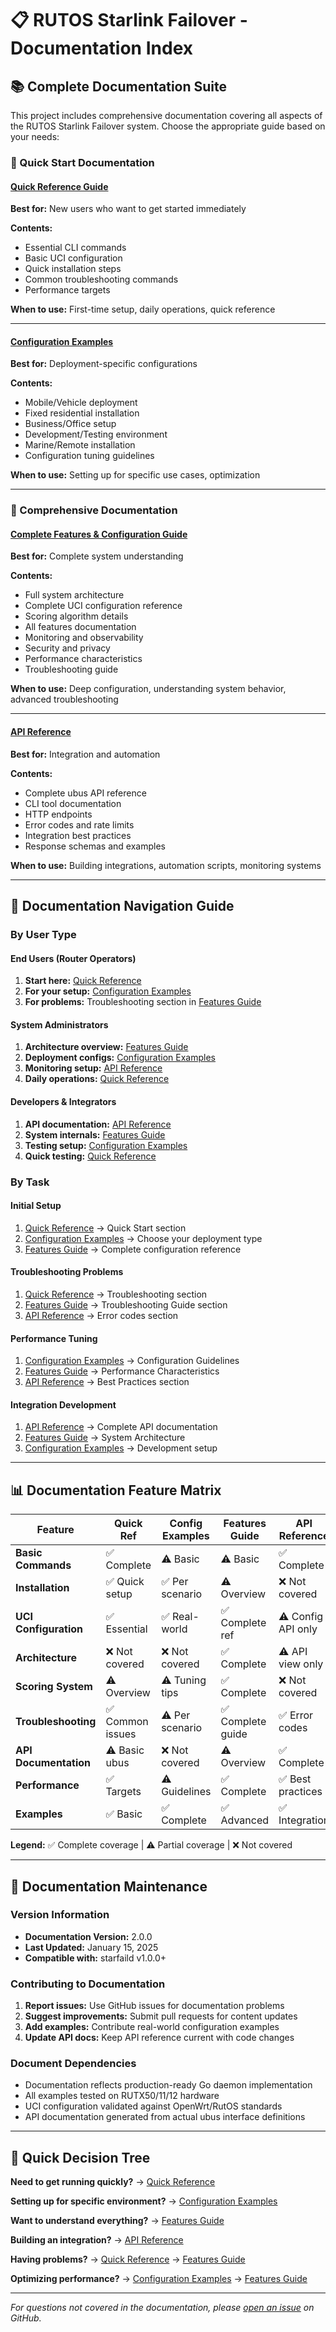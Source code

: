 # 📋 RUTOS Starlink Failover - Documentation Index

## 📚 Complete Documentation Suite

This project includes comprehensive documentation covering all aspects of the RUTOS Starlink Failover system. Choose the appropriate guide based on your needs:

### 🚀 Quick Start Documentation

#### [Quick Reference Guide](QUICK_REFERENCE.md)
**Best for:** New users who want to get started immediately

**Contents:**
- Essential CLI commands
- Basic UCI configuration 
- Quick installation steps
- Common troubleshooting commands
- Performance targets

**When to use:** First-time setup, daily operations, quick reference

---

#### [Configuration Examples](CONFIGURATION_EXAMPLES.md)  
**Best for:** Deployment-specific configurations

**Contents:**
- Mobile/Vehicle deployment
- Fixed residential installation
- Business/Office setup
- Development/Testing environment
- Marine/Remote installation
- Configuration tuning guidelines

**When to use:** Setting up for specific use cases, optimization

---

### 📖 Comprehensive Documentation

#### [Complete Features & Configuration Guide](FEATURES_AND_CONFIGURATION.md)
**Best for:** Complete system understanding

**Contents:**
- Full system architecture
- Complete UCI configuration reference
- Scoring algorithm details
- All features documentation
- Monitoring and observability
- Security and privacy
- Performance characteristics
- Troubleshooting guide

**When to use:** Deep configuration, understanding system behavior, advanced troubleshooting

---

#### [API Reference](API_REFERENCE.md)
**Best for:** Integration and automation

**Contents:**
- Complete ubus API reference
- CLI tool documentation
- HTTP endpoints
- Error codes and rate limits
- Integration best practices
- Response schemas and examples

**When to use:** Building integrations, automation scripts, monitoring systems

---

## 🎯 Documentation Navigation Guide

### By User Type

#### **End Users (Router Operators)**
1. **Start here:** [Quick Reference](QUICK_REFERENCE.md)
2. **For your setup:** [Configuration Examples](CONFIGURATION_EXAMPLES.md) 
3. **For problems:** Troubleshooting section in [Features Guide](FEATURES_AND_CONFIGURATION.md)

#### **System Administrators**
1. **Architecture overview:** [Features Guide](FEATURES_AND_CONFIGURATION.md)
2. **Deployment configs:** [Configuration Examples](CONFIGURATION_EXAMPLES.md)
3. **Monitoring setup:** [API Reference](API_REFERENCE.md)
4. **Daily operations:** [Quick Reference](QUICK_REFERENCE.md)

#### **Developers & Integrators**
1. **API documentation:** [API Reference](API_REFERENCE.md)
2. **System internals:** [Features Guide](FEATURES_AND_CONFIGURATION.md)
3. **Testing setup:** [Configuration Examples](CONFIGURATION_EXAMPLES.md)
4. **Quick testing:** [Quick Reference](QUICK_REFERENCE.md)

### By Task

#### **Initial Setup**
1. [Quick Reference](QUICK_REFERENCE.md) → Quick Start section
2. [Configuration Examples](CONFIGURATION_EXAMPLES.md) → Choose your deployment type
3. [Features Guide](FEATURES_AND_CONFIGURATION.md) → Complete configuration reference

#### **Troubleshooting Problems**
1. [Quick Reference](QUICK_REFERENCE.md) → Troubleshooting section
2. [Features Guide](FEATURES_AND_CONFIGURATION.md) → Troubleshooting Guide section
3. [API Reference](API_REFERENCE.md) → Error codes section

#### **Performance Tuning**
1. [Configuration Examples](CONFIGURATION_EXAMPLES.md) → Configuration Guidelines
2. [Features Guide](FEATURES_AND_CONFIGURATION.md) → Performance Characteristics
3. [API Reference](API_REFERENCE.md) → Best Practices section

#### **Integration Development**
1. [API Reference](API_REFERENCE.md) → Complete API documentation
2. [Features Guide](FEATURES_AND_CONFIGURATION.md) → System Architecture
3. [Configuration Examples](CONFIGURATION_EXAMPLES.md) → Development setup

---

## 📊 Documentation Feature Matrix

| Feature | Quick Ref | Config Examples | Features Guide | API Reference |
|---------|-----------|-----------------|----------------|---------------|
| **Basic Commands** | ✅ Complete | ⚠️ Basic | ⚠️ Basic | ✅ Complete |
| **Installation** | ✅ Quick setup | ✅ Per scenario | ⚠️ Overview | ❌ Not covered |
| **UCI Configuration** | ✅ Essential | ✅ Real-world | ✅ Complete ref | ⚠️ Config API only |
| **Architecture** | ❌ Not covered | ❌ Not covered | ✅ Complete | ⚠️ API view only |
| **Scoring System** | ⚠️ Overview | ⚠️ Tuning tips | ✅ Complete | ❌ Not covered |
| **Troubleshooting** | ✅ Common issues | ⚠️ Per scenario | ✅ Complete guide | ✅ Error codes |
| **API Documentation** | ⚠️ Basic ubus | ❌ Not covered | ⚠️ Overview | ✅ Complete |
| **Performance** | ✅ Targets | ⚠️ Guidelines | ✅ Complete | ✅ Best practices |
| **Examples** | ✅ Basic | ✅ Complete | ✅ Advanced | ✅ Integration |

**Legend:** ✅ Complete coverage | ⚠️ Partial coverage | ❌ Not covered

---

## 🔄 Documentation Maintenance

### Version Information
- **Documentation Version:** 2.0.0
- **Last Updated:** January 15, 2025
- **Compatible with:** starfaild v1.0.0+

### Contributing to Documentation
1. **Report issues:** Use GitHub issues for documentation problems
2. **Suggest improvements:** Submit pull requests for content updates
3. **Add examples:** Contribute real-world configuration examples
4. **Update API docs:** Keep API reference current with code changes

### Document Dependencies
- Documentation reflects production-ready Go daemon implementation
- All examples tested on RUTX50/11/12 hardware
- UCI configuration validated against OpenWrt/RutOS standards
- API documentation generated from actual ubus interface definitions

---

## 🎯 Quick Decision Tree

**Need to get running quickly?** → [Quick Reference](QUICK_REFERENCE.md)

**Setting up for specific environment?** → [Configuration Examples](CONFIGURATION_EXAMPLES.md)

**Want to understand everything?** → [Features Guide](FEATURES_AND_CONFIGURATION.md)

**Building an integration?** → [API Reference](API_REFERENCE.md)

**Having problems?** → [Quick Reference](QUICK_REFERENCE.md) → [Features Guide](FEATURES_AND_CONFIGURATION.md)

**Optimizing performance?** → [Configuration Examples](CONFIGURATION_EXAMPLES.md) → [Features Guide](FEATURES_AND_CONFIGURATION.md)

---

*For questions not covered in the documentation, please [open an issue](https://github.com/markus-lassfolk/rutos-starlink-failover/issues) on GitHub.*
